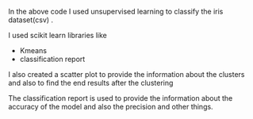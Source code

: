 In the above code I used unsupervised learning to classify the iris dataset(csv) .

I used scikit learn libraries like 
  
  - Kmeans
  - classification report

I also created a scatter plot to provide the information about the clusters and also to find the end results  after the clustering

The classification report is used to provide the information about the accuracy of the model and also the precision and other things.

